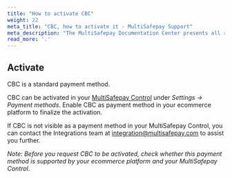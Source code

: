 ```yaml
---
title: "How to activate CBC"
weight: 22
meta_title: "CBC, how to activate it - MultiSafepay Support"
meta_description: "The MultiSafepay Documentation Center presents all relevant information about our Plugins and API. You can also find support pages for Payment Methods, Tools and General Questions as well as the contact details of our Support and Integration Teams."
read_more: '.'
---
```

## Activate
CBC is a standard payment method.

CBC can be activated in your [MultiSafepay Control](https://merchant.multisafepay.com) under _Settings -> Payment methods_.
Enable CBC as payment method in your ecommerce platform to finalize the activation.

If CBC is not visible as a payment method in your MultiSafepay Control, you can contact the Integrations team at <integration@multisafepay.com> to assist you further.

_Note: Before you request CBC to be activated, check whether this payment method is supported by your ecommerce platform and your MultiSafepay Control_.

